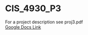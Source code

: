 # CIS_4930_P3
For a project description see proj3.pdf  
<a href="https://docs.google.com/a/mail.usf.edu/document/d/1nU_dEDUZbYVgYixWWmgsYRDWAAbZXgUiKkV2dvOhfcQ/edit?usp=sharing" target="_blank">Google Docs Link</a>
